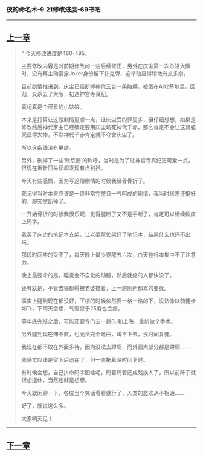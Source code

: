### 夜的命名术-9.21修改进度-69书吧

--------
[上一章](./72f0e17330e4ef12f3e92c2cdf6444f6.md)
--------


>
>
>
>"
>今天修改进度是480-495。
>
>主要修改内容是对前期修改的一些后续修正，另外在庆尘第一次杀进大阪时，没有再主动暴露Joker身份留下扑克牌，这举动显得稍微有点多余。
>
>目前剧情推进到，庆尘已经断掉神代云合一条胳膊，被困在A02基地里。回归，又杀去了大阪，初遇神宫寺真纪。
>
>真纪真是个可爱的小姑娘。
>
>本来是打算让这段剧情更虐一点，让庆尘受的罪更多，但仔细想想，如果是修改线后神代家主已经确定要用庆尘坑死神代千赤，那么肯定不会让这具躯壳显得太惨，不然神代千赤肯定就不夺舍庆尘了。
>
>所以这条线没有更虐。
>
>另外，删掉了一些‘欧尼酱’的称呼，当时是为了让神宫寺真纪更可爱一点，但现在重新回头读却发现有点别扭。
>
>今天有些感慨，因为写这段剧情的时候我胫骨骨折了。
>
>我记得当时本来应该是一段非常完整且一气呵成的剧情，我当时状态还挺好的，却突然断掉了。
>
>一开始骨折的时候我很乐观，觉得腿断了又不是手断了，肯定可以继续躺床上码字。
>
>我买了床边的笔记本支架，让老婆帮忙架好了笔记本，结果什么也码不出来。
>
>那段时间疼的受不了，每天晚上最少要醒五六次，白天也根本集中不了注意力。
>
>晚上最要命的是，睡觉会不自觉的动腿，然后就疼的人都快没了。
>
>还有就是，不管去哪都得被老婆推着，上一趟厕所都累的要死。
>
>事实上腿到现在都没好，下楼的时候依然要一格一格的下，没法像以前健步如飞，下雨天会疼，气温低于25度也会疼。
>
>等年底完结之后，可能还要专门去一趟BJ和上海，重新做个手术。
>
>另外腿到现在伸不直，也无法完全弯曲，蹲不下去，没时间复健。
>
>我现在都不敢在外面多待，因为没法去蹲厕，而外面大部分都是蹲厕……
>
>我感觉应该是留下后遗症了，但一直拖着没时间复健。
>
>有时候会想，自己拼命码字图啥呢，码着码着还成残疾人了，所以前阵子就很想退休，当然也就是想想。
>
>今天就闲聊一下，各位当个笑话看看就行了，人类的悲欢从不相通……
>
>好了，就说这么多。
>
>大家明天见！
>
>

--------
[下一章](./5ff3eb276c08a8368df9f715b620d116.md)
--------
